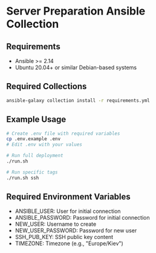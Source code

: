 # Server Preparation Ansible Collection

## Requirements
- Ansible >= 2.14
- Ubuntu 20.04+ or similar Debian-based systems

## Required Collections
```bash
ansible-galaxy collection install -r requirements.yml
```

## Example Usage
```bash
# Create .env file with required variables
cp .env.example .env
# Edit .env with your values

# Run full deployment
./run.sh

# Run specific tags
./run.sh ssh
```

## Required Environment Variables
- ANSIBLE_USER: User for initial connection
- ANSIBLE_PASSWORD: Password for initial connection
- NEW_USER: Username to create
- NEW_USER_PASSWORD: Password for new user
- SSH_PUB_KEY: SSH public key content
- TIMEZONE: Timezone (e.g., "Europe/Kiev")